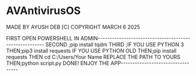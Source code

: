 # AVAntivirusOS
MADE BY AYUSH DEB [C] COPYRIGHT MARCH 6 2025

FIRST OPEN POWERSHELL IN ADMIN-------------------------------------------------------
SECOND ;pip install tqdm
THIRD ;IF YOU USE PYTHON 3 THEN;pip3 install requests
IF YOU USE PYTHON OLD THEN;pip install requests
THEN cd C:/Users/Your Name REPLACE THE PATH TO YOURS
THEN;python script.py
DONE! ENJOY THE APP----------------------------------
